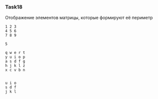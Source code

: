 ### Task18

Отображение элементов матрицы, которые формируют её периметр

```
1 2 3
4 5 6
7 8 9

5

q w e r t
y u i o p
a s d f g
h j k l z
x c v b n


u i o
s d f
j k l
```
